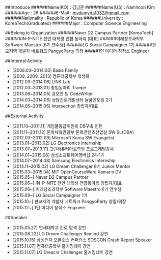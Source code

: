 ##Introduce
######Name(KO) : 김남훈
######Name(US) : Namhoon Kim
######Age : 28
######E-Mail : mydamyda1032@gmail.com
######Nationality : Republic of Korea
######University : KoreaTech(Graduated)
######Major : Computer Science Engineering

##Belong to Organization
######Naver D2 Campus Partner [KoreaTech]
######IN-P-NITE 천안 대학생 연합 동아리 [대표]
######미래창조과학부 Software Maestro [6기 연수생]
######LG Social Campaigner 1기
######판교지역 개발자 네트워크 PangyoParty 의장
#####1인 미디어 창작소 Engineer


##Internal Activity
- [2008.03~2014.06] Basia Family
- [2008, 2009, 2013] 컴퓨터공학부 학생회
- [2012.03~2014.06] LINK Lab
- [2012.03~2013.01] 창업동아리 Traepe
- [2013.06~2014.05] 공모전 팀 CodeWriter
- [2014.03~2014.06] 상담진로개발센터 늘품멘토링 2기
- [2014.05~2015.06] Intersection 창립자/대표

##External Activity
- [2011.10~2011.11] 게임물등급위원회 DB구축 인턴
- [2011.11~2011.12] 문화체육관광부 문화콘텐츠산업실 SW SL(DBA)
- [2012.03~2012.09] Microsoft Korea SW Evangelist
- [2013.01~2013.02] LG Electronics Internship
- [2013.07~2013.11] 그린컴퓨터아트학원 프로그래밍강사
- [2014.01~2015.06] 삼성소프트웨어멤버십 24-1기
- [2014.07~2014.08] Samsung Electronics Internship
- [2014.11~2015.02] LG Dream Challenger 6기 Junior Mentor
- [2015.03~2015.04] MIT OpenCourseWare Xamarin DV
- [2015.05~] Naver D2 Campus Partner
- [2015.06~] IN-P-NITE 천안 대학생 연합동아리 창립자/대표
- [2015.06~] 미래창조과학부 Software Maestro 6기 연수생
- [2015.09~] LG Social Campaigner 1기
- [2015.10~] 판교지역 개발자 네트워크 PangyoParty 창립/의장
- [2015.12~] 1인 미디어 창작소 Engineer

##Speaker
- [2015.05.27] 연세대학교 진로 탐색 강연
- [2015.08.22] LG Dream Challenger Remind 강연
- [2015.10.15] 삼성전자 오픈소스 컨퍼런스 SOSCON Crash Report Speaker
- [2015.11.07] 컴퓨터공학부 홈커밍데이 강연
- [2015.11.07] LG Dreacm Challenger 홈커밍데이 강연


